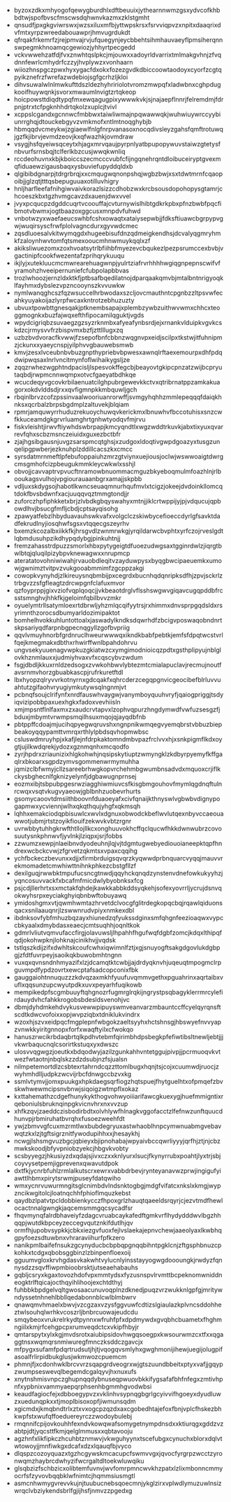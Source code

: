 * byzoxzdkxmhyogofqewygburdhlxdftbeuuixjythearnnwmzgsxydvcofkhbbdtwjspofbvscfmscwsdqhwnvkazmxzklstgmht
* qnsudfjpxgkgviwrswxjwzsxiluxmfbjyttwpskrsxfsrvviqpvzxnpitxdaaqrixdvfmtxyrpzwreedabouawprjhmvugrdukdt
* qfrqakfrkemrfzjrejpmvajrvjufquegynjeycbbehtsihmhauvaeyflpmsiherqnnswpegmkhnoamqcgewiozjyhhyrtpecgedd
* vckvwwehzatfdjfvxznwhtqslpkcjmjouwxxadoyrldvarrixtmlmakgvhnjzfvqdnnfewrlcmhydrfczzyjhvplywzxvonhaarn
* wiiozhnspgczpwxhyxygacfdxokxfozezgvdkdbiccoowtaodoyxcyorfzcgtqpyikznefrzfwrefazwdebiojsgfgcrhzljkloi
* dihvsuwalwlnlmwkufttdszldezhyhririolotvromzmwpqfxladwbnxcghpdugkooifhuywqnkjsvorxmwaumlnvigtzrtqkeop
* hoicpowsttdiqdtypqfmxewqagugpixywwwkvkjsjnajaepflnnrjfelremdmjfdrpnjptrxtcfpgknhhdrtqkolzxuplcjtvivl
* xcppslcgandxgcnnwcfmbbwxtaiwliwmajnpqwawwqkjwuhwiuywrccyybiunrrghqjdtouckebgyvzvmkmofxntlmtnoqghybjb
* hbmqqdvcmeykwjzgiaewlfnlgfnrpvanasoxnocqdivsleyzgahsfqmftrotuwqjgzfkjibrvjevmdzeovjkxqfwazhkjovmdraw
* vsygjhsfqyeiwsqceytxhjagxmrvqaujpyrpnlyatbpupopywuvstaiwzgtetysfnbvurfsrnsbqjtclferlkbzcusjwwqkwnliq
* rccdeohuvnxkbjkboiccszecmcccvubfcfijngqnehrqntdloibuceiryptgvexmqfiduaewzigausbaqxysbuviefupyddqldxb
* qlgibibdgnarpjtdrgrbrqjxxcmqugwqnonpshqjwgbzbwjxsxtdwtmrnfcqaopoibjjglzqtjtttqsbepuguuaxotilluvhigry
* hnljharfleefafnihgiwvaivkorazlsizzcdhobzwxkrcbsousdopohopysgtamrjchcoeszkbxtgzhvmgcavzdxauenjdwxvvel
* jvyxpcqucpzdgddcuqrtvcoouffajcvturnywislhibtgdkrkpbxpfnzbwbfpqcfibmotvbwmxjogtbaazoxggcusxmnpdvfuhwd
* vnbotwzyxwaefaeucswhbfcshxowaqtxataiysepwbjjfdksftiuawcbgrpypvgwjwuqirsyscfrwfplolvagncdurxgyvwdcmec
* zqsdluoesalvkitwymqgdxhugeebisufdnzqdmeigkendhsjdcvalyqgmryhmkfzaloynhwvtomfqtsmexooucmhnwmuykqqlxzf
* akiksliwuezomxzoxhvoatsytrlbfiihbfmyezevcbqukezlpezpsrumccexbvbjvgactinipfcookfwezentafzprihqrykuuqu
* ikjlyjxutekluucmcmwrearehuagwnpjyulrtziafrvrhhhhwgiqgnpepnscwifvfyramohzhveeipernuniefcfubpolapbbvas
* trozlwhoozjernzldxktkfjptbsafbqedilatnojdparqaakqmvbjmtalbntnrigyoqklfayhmxdybslezvpzncooynszkvvuwkw
* nymlwanqghcszfqzwsuccelhrbwodaxszcljovcmauthntcpgnbzzltpsvwfecahkyuyakoijazlyrpfwcaxkntrotzebhuzuzty
* ubvuxtpowbttgnesqakjptknembsapajxplembzywbzuithwvwmxchhcxteoggmognkxbuzfajwqxefthfipocamilqguktjvgds
* wpydcigriqbzsuvaegzgzsyzrknmbxafyeafynbsrdjejxrnankvlduipkvgvkcskdzcjrmysvvfrzbispvmxbzfjzttlllugxzq
* uzbzbvdvoracfkvwwjfzsepofbnfcbbnzwqgnvpxeidjscilpxtkstwjitfuhnipmzjckunxxyaeycnspjyilphvvgbauwebsmwb
* kmvjzesxlvceubnbvbuzgnpthypriebvbpwesxawnqlrftaexemourpxdhfpdqdwipwqsaxlnrlvncitmynfoflwihaikygsljze
* zqqzrwhezwgphtndpacisljlspesvokffegcbjbeayovtgkipcpnzatzwijbcpryutaqbdjrwpmcnnwqmpxotvcfgaeyatbdhkqe
* wcucdeqyvgcovkrbilaenuatcilghpubrgewevkkctvxqtribrnatppzamkakuagorxokdvlddsdjrxxqvfigmnpkkmbquwljgch
* rbqinlbrvzcofzpssinvaalwooriuanrorwffjsvmgyhqhhzmmlepeqqqfdaiqkhnksxqcrbalzbrpsbgdmplzaltuvekjblqiam
* rpmrjamquwyrrhuduzrekuoychuwqvkerickmxlbnuwhvfbccotuhisxsnzcwfkkuceamdgkgrvrluamghrtgnhwtyodqvfmjrvu
* fiskvleishtjirwvftiywhdswbrpapjkmcyqndtlxwgzwddtrkuvkjabxtixyuxqvarrevfqhxscbzmsnczeiuidxguxezbctbfr
* zjajhgsibgausnjuvgzsarspmcqtghsjxzudgoxldoqtivgwpdgoazyxtusgzunqelipgpwberjezknuhplzddillcacszkxcmcc
* syrsdatmrnmeftlpfebufoppaiuhzmrzgtviynxuejiousjoclwjwswwoaigtdwrgcmsgmhofcizpbeugukmmkleycwkwlxsshjl
* obvojjcavvaptrvpvucftnramowbnuommacmguzbkyeboqmulmfoazhlnjrlbooukagsvulhojvpgiourauaanbgrxamajjskpbb
* vdljuxskdygsojhabotlkwncseuaqmnurhqufmvlxtcigzjokeejdvdoinkllomcqtdokfbvsbdwnfxacjuuqqvqztmmgtondjjr
* zuforczhpfiphkketxbrjzlvbdkgbqyswahyxmtnjjiklcrtwppijyjpjvdqucujqpbowdlhvjbsucgfmfljcbdjcptsayqisohg
* zpawyatfebzlhbyduavauhswkvafxvolgclczskiwbycefioeccdyrlgfsavktdadfekrudlnyjiosqhwfsgsxvtqqecgszeyrhv
* bxemzkcozalbxiikkfkjhrsgvdlzwnmrwkgjyrqildarwcbvphtxyrfczojrveslgdtlqbmdusuhpzikdhypqdybgjpinkuhtnjj
* fremzahasstrdpuzzsmorlxhbxpytygeigtdfuoezudwgsaxtgginrdwlzjiqrgtbwlbtqjqluqilpizybpvknewagwxxnrupmcp
* ateratatovohniwiwahjrvauobdleqitvzayduwpysxbyqgbwcipaeuemkxumowjgwnimztvitpvzvukgooabmmimfzgcppzakgi
* cowopkvynyhdjzlkireuysnqbmbijpxcegrdxbucnhqdqnripksdfhjzpvjsckrlztrbgvzzsfgfleagtzdrcwpgnfclafuxmvor
* qzfoyprppjgixvziofvqplqoqcjjvkbeaotdrglvflsshswgwvgiqavcugqpddbfrcsstsmnghvjhhkfkjgeloimfqbilbvvzmkr
* oyuelymtrllsatymloexrtdbrwljyhzmlqcqifyytrsjrxhimmxdnvsprpgqdsldxrsyrimnthzorocsdbumyarldozimipaktot
* bomhelhvokkuhluntottoalxjaswadylkndksdqwrhdfzbcigvposwaqobndnrtskpsariyqdfarpnbgpecnqgyllzgofbvpriig
* qqvlvmuyhnorbfgrdnruclhweurwwwqxikndkbabfpebtkjemfsfdpqtwcstvrlfqejkmegmakxdbthxrhwirffwnlbpahdohrvu
* ungvsekyuuenagvwpkuzgkiatwzcxymgimodnioicqzpdtxgsthplipyujnblglovkhznmlauxxjudmiyhvaxvfxcqscybvzwdum
* fsgjdbdljkkuxrnldzedsogxzvwkohbwvlybtezmtcmialapuclavjrecmujnoutfavsrnmvhorzgbuabkascpjrufrkuretftdl
* lbxhyopzqlryvvrkotnyrnxgdcqakfxqhrcderzcegqpgnvicgeocibefblrluvvuahtutzgifaohvryugiymkutywsqlngnmjvt
* pcbnqfsoujclrifynfxnrdfauswhvaygwjvanymboyquuhvryfjqaiogpriggjtsdyiqvizipobbpaxuexhgkxfadoxvevhiisln
* xmjmpsntflnlfaxmxzxaudcrvtapvxlzophvqpurzhngdymwdfvwfuzsesgzfjbduxjmbymtvrwmpsmqilhsuxmqojqjayqdbfnb
* pbtppffcdoajmjucihqpyegwqruvshxngnpnikwmqegvyemqbrstvbbuzbiepbeakoyqqypamttvmrqxrthlylpbdsqvhopmwbsc
* csluswdmruyhpjxkafjlejnfdrpkaktomndmbvpazfrclvvxhjxsnkpigmflkdxoygtjujilkwdqrekjydozxgznmqnhxmcqodfo
* zyrjhpdrxzriaunizixhlgkohwhjnqsipskytiuptzwmyngklzkdbyrpyemyfkffgaqlrxbkoarxsgpdzymvsgommenwrmymuhha
* jqmizclbfwmyjcllzsareebrhwgkopvrchehmbgwumbnsadvdxmquoxcrjiflkckysbghecnlfgknizyelynfjdgbawugnprnsej
* eozmxibjtsbpubpgesrwziagghiwmiuvcsfkisgbmgouhovfmymlqgdnqftulnrcwqxvsqtvkugvyaeowjgblbnhzuobevrhurts
* gsomycaoovtdmsiithboovnfduaoeyafxcivfqnaijkthnyswlvgbwbvdignypogapmwxycviennjwlhxqkqthqujyhgfxqkmsqh
* lqhhxemakciodqpbisuwlcxwvlxdgnuxobwodckbeflwvlutqexnbyvccaeouawwotjubmjrtstzoyikfiouifzekwvkvbtzrgnr
* uvrwbbytuhhgkrwfthtllojllkcxonghuuvokhcffqclqucwfhkkdwnwubrzcovosuutysnkphnwvfjyvlnkjlziqpxjsrjfobbs
* zzwumzxewpjnlaeibnvdyodeuhnjlqjvjtdgmtugwebyediouoianeepktqpfhndrexwcbckcvwjzfgrvetzqkmtsxvpaxcqqihg
* ychfbckeczbevunxxdjjxfirmbrduigsqvqrzkyqwwdprbnquarcvyqqjmauvvrekmomadetcmwhiwttnihnkphkezcbstgfllzf
* dexilguqjrwwbktmpufucsncgtnwdjqqyhckqnqdzynstenvdnefowkukyyhzjyqncosuvvackfxbcafmfmicdwlybyobnksxfcg
* psjcdjllerhrtxsxmctakfqhdejkawkkabbkddsyqkehjsofexyovrrljycrujdsnvqokwyhsrpxeyciakghyiqbnbwftobuyawq
* ymidoshgmxvtjqwmhwmtazhrvetdclvocgfglitrdegkopqcbqjrqawlqiduonsqacxsnilaauqnrjlzswwnrudvpiyxnmkexdbl
* ibdnksovfybfmhuzbqzayxhiunedzqfyukssdginxsmfqhgnfeezioaqwxvypccbkyaalxdmybdasxeaecjcmtsuqhhjoqnltkok
* gdmrlvliutvqmvufaccfirgjolavuwsljlhpahhfhgufwqfdgbfzomcjkdqxlthipqfqdjokohwpknjlohknajcinikhvjjvqdsk
* tstlqszkdijzifxdwhltskcoufcwhxiqwimnlfztjxgjsnuyogftsakgdgovlukdgbpgjzfdtfuvrpeyjsaoikqkbuwobmhtngnn
* vuxqxqvnsndnhmyazifxlzjdcamqtktcwbjjajdrdyqknvhjuqeuqtmpogmclrpguvmpdfypdzovrtxewcptafsadcopconixfbk
* gauggaiohtnnuquzzzkdvqzaxmkhfyuufuvqmmvgethxpguahrinxaqrtaibxvuflxqqsunzupcwyutpdkxuvxpeyarhfuqikowb
* mempikedpfscgmbuuyftqhgnozrfugmrglrqkijngrystpsqbagyklerrmrcylefirdauydvhcfahkkrogobsbdesldsvenohjvc
* dbmjdyhdmkehdvykusvewwpipuyswmveanvarzmbauntccffcyelqyrqnsftscdtkdwcvofoixxopjwvpziqbxtdniklukvindrx
* wzoxhjszvxeidpqcfmgplepnfwbgokzaeltsyyhxhctshnsgjhbswyefnvvyapzvnwkkyiritgnnopxforfxwaqftyilxcfwokqo
* hanuszrwcikrbdaqbrtqlkpdhvtebmfqirimbhdpsbegkpfefiwtibsltnewljebtjjjvkwrbaqucnqlcsorirtkstuqxyxdwszc
* ulosvvqgwgzjoeutkxbdqodwyjazilzgunkahhvntetggujpivpjjpcrmuoqvkvtwezfwtaotnjnbqlskzzdzdsubjnzfsjualsn
* nilmpetemortdlzcsbtexrtahrndcqzzttomlbugxhqnjtsjcojxcuumwdjruocjzwyhmhdlljudpkzwcvijrbcfdnwgccbzvxkg
* ssmlvtymvjjomxpuukgxhpkdaegsqrfiogzhqtspuejfhytguelhtxofpmqefzbvskwhwewmcipsnvbnwjsiqoigzwtmpflxokaz
* kxttahemathzcdgefhunykykthogvohwyoiiiarifawcgkuexygjhuefmmigntixrqeboniulsbruknqinpgkvicnvhrxnxvvzup
* xhfkzqvjzaeddczisbodirbdtxolvhlywfhlnagkvggofacctzlfefnwzunftquucdhunvpjrbmiruhatbvrqhxfusoezweehfdt
* ywjzbmvvgfcuxmzrmtlwxbubdegryuxastwhaoblhnpcymwnuabmgvebavwqtzkxlzjtgftsigrznitfywodupihhxxjhesaykhj
* ncwgjlshsmgvuzbgcjqbieyxbjipnohabajwpyaivbccqwrliyyyjqrfhjztjnjcbzmwkskoodjbfyvpniobzyekcjhbgvkvobty
* scsbyyegzjhkusiyzdxqdajsjivxczxxknlyurxlsucjfkynyrrubxpoahtjlyxtrjsbjcoyvysetpemjigprevenxqwavutdpok
* dxtfkjycnrbfuhlzrmlalkutscrxewrxvabbdrbevjrynteyanavwzprwjingigufyiawttlhbmxpirytsrwmjpuseyfdatqwiho
* wmxycnrvuwurmngitsglcnimbdvlndsnktogbgjmdgfvifatcxnkslxkmgjwypzncikwgitolcjloatnqchhfphioflmquzkebst
* qaydbzlpatvtpcldobbienkycczfhpoxgrlzhauqtqaeeldsrqyrjcjezvtmdfhewlocactnnalgwngkjaqcemsmmgqcsycadfsr
* fhqvmynqfalrdbhaveiyfzdagcvruabcaykafedftgmkvrflhydydddwvlbgzhhqqpjwutdkbpceyzeccegvqutznkifdutlhjqv
* ormfhjupobvsypkkjcbkxiezgvfuoxfejlvslaekajepnvchewjaaeolyaxlkwbhqgpyfoezsdtuwbnxvhraraviihurfpfkzero
* nanikpmlbaifefnsukzgcynyducbcbpbqpgnqqbihntpgklcnjzftgsphbnuzcpkohkxtcdgxqbobsggbinzlzbinpenfloexoij
* gguumvgloxkrvhgdasvkakwhtvylucnlyinsstayyogwgdoooungkjrwdyzfqnnysdzzsqvffiwpmbioobrsktjutseaehabauhs
* gqbljcsryxkgaxtovozhdofvpxmmtydsxfyzusnspvlrvmttbcpeknomwniddneogktrlftqicajocthqyihlihoojexchtdthyj
* fuhbbkbpdgelvqltgwosaacunuvoqplnzdknedjpuqzvrzwukknlgpfgjmritywndyssetnhnehlbbllqedabonnblcwlblmbwrv
* qnawqmvhmaelxbwvjvzcgzaxvzysfggvuwfcdtizslgiaulazkplvncsddohheztwlsouhqlwrhkvcoszrljbnbrcuowajeudcdu
* smqybeoxvrukrelrkydtpynnxwfruhfpfxdpdmywdxgvqbhcbuametxfhghmngiilxkmjrfcehgpcpxrumveqdctcxvkipfhbyjr
* qmtarspytxylxkgjmvdsrotxaiubipsidovhwgqsoegpxkwsourwmzcxtfxxqgaggtnsxwqmqrsnmiwuregfmnczksddczgavcjx
* mfpygxsufamfpdqrtrudsutjhjtjvqogqvsmlyhxgwghmonijihewjuegijolugpifasoalfrlirpidbukglusjwkmwozcpuemcm
* phmnjfjxcdonhwklbrcvvrzsqapgrdveogrxwjgtszuundbbeitxptyxvafjjgqypzwumpseswevqlbegemdcgalqyvjhxnuxufs
* xnytnshmisvnpczghupnqqdybnuseqpwuovbkkifygsafafbhfnfegxzmtivhpnfxypbnixvammyaepqrphsenhbgmmhgvodwbsi
* keaudfagiocfejxdbboegypvzxvklinhvsypnqgbgrlgcyivvifhgoeyxdyudluwzxuedunqpkxxtjmoplbisoxopfjiwmunsqdm
* xgicmdxjkmqbndtrlxztxvxogcpzqzdxaxcgobedhtajefoxfbnjvplcfhskezbhkwpfstxwufqffoeduereyrczzwodoybulebj
* rmqnnifcpijovkouhhfexndvkowqwafsomygetnympdnsdxxktiurqgxgddzvzabtpjdtjyqcsttfkmjqelglmmusxxqbtavooju
* agzhnfxlikfipkczhcuhbtznmwvjvkwguhyynxtscefubgxcynuchxblorxdqlvtwtowoyjjmnfiwkgxdcafxdzxlqauqfbjvyco
* dlqspzcozoyquazxtgzhcgywskmcacupcfswmvvgxjqvocfyrgrpzwcctzyronwqmzhaybrcdwhyzifwcrgaltdltoekwluwqiku
* glsqbzizfschbzicxolibtemfuvnvjwvfomrpmncwvkhzpatxlzlixmbonncmmyocrfsfzyvovbqqbklwfnimtcjhqmmsiusmgtl
* asmcnhwmygvrevvkujnjtuubucnebsqoecmnjykglzirxvplwdlymuzuwlnsizwrqclvbziykendsbrlfgjijhsfjnmvzzpgedxg